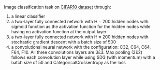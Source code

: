 Image classification task on [CIFAR10 dataset](https://www.cs.toronto.edu/~kriz/cifar.html) through:
  1) a linear classifier 
  2) a two-layer fully connected network with H = 200 hidden nodes with sigmoid function as the activation function for the hidden nodes while having no activation function at the output layer
  3) a two-layer fully connected network with H = 200 hidden nodes with stochastic gradient descent with a batch size of 500
  4) a convolutional neural network with the configuration: C32, C64, C64, F64, F10. All three convolutions layers are 3£3. Max pooling (2£2) follows each convolution layer while using SDG (with momentum) with a batch size of 50 and CategoricalCrossentropy as the loss
